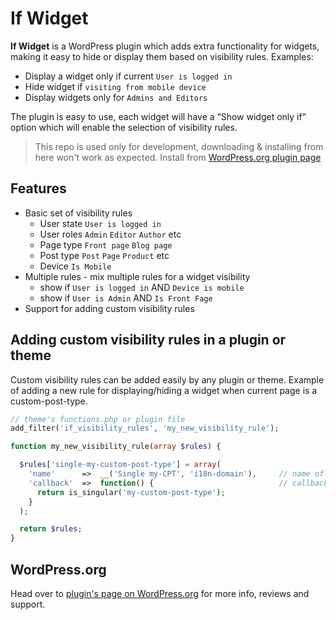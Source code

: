 If Widget
=========

**If Widget** is a WordPress plugin which adds extra functionality for widgets, making it easy to hide or display them based on visibility rules. Examples:

* Display a widget only if current `User is logged in`
* Hide widget if `visiting from mobile device`
* Display widgets only for `Admins and Editors`

The plugin is easy to use, each widget will have a “Show widget only if” option which will enable the selection of visibility rules.

> This repo is used only for development, downloading & installing from here won't work as expected. Install from [WordPress.org plugin page](https://wordpress.org/plugins/if-widget/)


## Features

* Basic set of visibility rules
  * User state `User is logged in`
  * User roles `Admin` `Editor` `Author` etc
  * Page type `Front page` `Blog page`
  * Post type `Post` `Page` `Product` etc
  * Device `Is Mobile`
* Multiple rules - mix multiple rules for a widget visibility
  * show if `User is logged in` AND `Device is mobile`
  * show if `User is Admin` AND `Is Front Fage`
* Support for adding custom visibility rules



## Adding custom visibility rules in a plugin or theme

Custom visibility rules can be added easily by any plugin or theme.
Example of adding a new rule for displaying/hiding a widget when current page is a custom-post-type.

```php
// theme's functions.php or plugin file
add_filter('if_visibility_rules', 'my_new_visibility_rule');

function my_new_visibility_rule(array $rules) {

  $rules['single-my-custom-post-type'] = array(
    'name'      =>  __('Single my-CPT', 'i18n-domain'),     // name of the condition
    'callback'  =>  function() {                            // callback - must return Boolean
      return is_singular('my-custom-post-type');
    }
  );

  return $rules;
}
```


## WordPress.org

Head over to [plugin's page on WordPress.org](https://wordpress.org/plugins/if-widget/) for more info, reviews and support.

